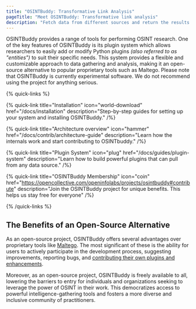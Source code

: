 ```yaml
---
title: "OSINTBuddy: Transformative Link Analysis"
pageTitle: "Meet OSINTBuddy: Transformative link analysis"
description: "Fetch data from different sources and return the results as visual entities that you can explore step-by-step. OSINTBuddy, the open source link analysis solution."
---
```



OSINTBuddy provides a range of tools for performing OSINT research. One of the key features of OSINTBuddy is its plugin system which allows researchers to easily add or modify Python plugins _(also referred to as "entities")_ to suit their specific needs. This system provides a flexible and customizable approach to data gathering and analysis, making it an open-source alternative to popular proprietary tools such as Maltego. Please note that OSINTBuddy is currently experimental software. We do not recommend using the project for anything serious.

{% quick-links %}

{% quick-link title="Installation" icon="world-download" href="/docs/installation" description="Step-by-step guides for setting up your system and installing OSINTBuddy." /%}

{% quick-link title="Architecture overview" icon="hammer" href="/docs/contrib/architecture-guide" description="Learn how the internals work and start contributing to OSINTbuddy." /%}

{% quick-link title="Plugin System" icon="plug" href="/docs/guides/plugin-system" description="Learn how to build powerful plugins that can pull from any data source." /%}

{% quick-link title="OSINTBuddy Membership" icon="coin" href="https://opencollective.com/openinfolabs/projects/osintbuddy#contribute" description="Join the OSINTBuddy project for unique benefits. This helps us stay free for everyone" /%}


{% /quick-links %}


## The Benefits of an Open-Source Alternative

As an open-source project, OSINTBuddy offers several advantages over proprietary tools like [Maltego](https://www.maltego.com/). The most significant of these is the ability for users to actively participate in the development process, suggesting improvements, reporting bugs, and [contributing their own plugins and enhancements](/docs/registry-api).

Moreover, as an open-source project, OSINTBuddy is freely available to all, lowering the barriers to entry for individuals and organizations seeking to leverage the power of OSINT in their work. This democratizes access to powerful intelligence-gathering tools and fosters a more diverse and inclusive community of practitioners.

